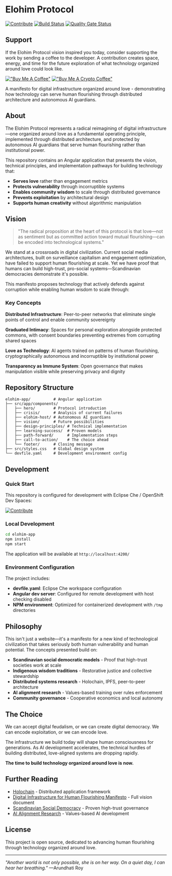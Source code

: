 # Elohim Protocol

[![Contribute](https://www.eclipse.org/che/contribute.svg)](https://code.ethosengine.com/#https://github.com/ethosengine/elohim) [![Build Status](https://jenkins.ethosengine.com/buildStatus/icon?job=elohim%2Fmain)](https://jenkins.ethosengine.com/view/ethosengine/job/elohim/job/main/) [![Quality Gate Status](https://sonarqube.ethosengine.com/api/project_badges/measure?project=elohim-app&metric=alert_status&token=sqb_4f435ff318c7541e4d9407bcfdc13e7268549493)](https://sonarqube.ethosengine.com/dashboard?id=elohim-app)

## Support

If the Elohim Protocol vision inspired you today, consider supporting the work by sending a coffee to the developer. A contribution creates space, energy, and time for the future exploration of what technology organized around love could look like.

[!["Buy Me A Coffee"](https://www.buymeacoffee.com/assets/img/custom_images/orange_img.png)](https://www.buymeacoffee.com/mbd06b) [!["Buy Me A Crypto Coffee"](https://img.shields.io/badge/Buy%20me%20a-Crypto%20Coffee-blue.svg?style=for-the-badge&logo=ethereum)](https://commerce.coinbase.com/checkout/81641625-3924-4635-93e8-4d01caae73fd)

A manifesto for digital infrastructure organized around love - demonstrating how technology can serve human flourishing through distributed architecture and autonomous AI guardians.

## About

The Elohim Protocol represents a radical reimagining of digital infrastructure—one organized around love as a fundamental operating principle, implemented through distributed architecture, and protected by autonomous AI guardians that serve human flourishing rather than institutional power.

This repository contains an Angular application that presents the vision, technical principles, and implementation pathways for building technology that:

- **Serves love** rather than engagement metrics
- **Protects vulnerability** through incorruptible systems  
- **Enables community wisdom** to scale through distributed governance
- **Prevents exploitation** by architectural design
- **Supports human creativity** without algorithmic manipulation

## Vision

> "The radical proposition at the heart of this protocol is that love—not as sentiment but as committed action toward mutual flourishing—can be encoded into technological systems."

We stand at a crossroads in digital civilization. Current social media architectures, built on surveillance capitalism and engagement optimization, have failed to support human flourishing at scale. Yet we have proof that humans can build high-trust, pro-social systems—Scandinavian democracies demonstrate it's possible.

This manifesto proposes technology that actively defends against corruption while enabling human wisdom to scale through:

### Key Concepts

**Distributed Infrastructure**: Peer-to-peer networks that eliminate single points of control and enable community sovereignty

**Graduated Intimacy**: Spaces for personal exploration alongside protected commons, with consent boundaries preventing extremes from corrupting shared spaces

**Love as Technology**: AI agents trained on patterns of human flourishing, cryptographically autonomous and incorruptible by institutional power

**Transparency as Immune System**: Open governance that makes manipulation visible while preserving privacy and dignity

## Repository Structure

```
elohim-app/          # Angular application
├── src/app/components/
│   ├── hero/        # Protocol introduction
│   ├── crisis/      # Analysis of current failures
│   ├── elohim-host/ # Autonomous AI guardians
│   ├── vision/      # Future possibilities
│   ├── design-principles/ # Technical implementation
│   ├── learning-success/  # Proven models
│   ├── path-forward/      # Implementation steps
│   ├── call-to-action/    # The choice ahead
│   └── footer/      # Closing message
├── src/styles.css   # Global design system
└── devfile.yaml     # Development environment config
```

## Development

### Quick Start

This repository is configured for development with Eclipse Che / OpenShift Dev Spaces:

[![Contribute](https://www.eclipse.org/che/contribute.svg)](https://code.ethosengine.com/#https://github.com/ethosengine/elohim)

### Local Development

```bash
cd elohim-app
npm install
npm start
```

The application will be available at `http://localhost:4200/`

### Environment Configuration

The project includes:
- **devfile.yaml**: Eclipse Che workspace configuration
- **Angular dev server**: Configured for remote development with host checking disabled
- **NPM environment**: Optimized for containerized development with `/tmp` directories

## Philosophy

This isn't just a website—it's a manifesto for a new kind of technological civilization that takes seriously both human vulnerability and human potential. The concepts presented build on:

- **Scandinavian social democratic models** - Proof that high-trust societies work at scale
- **Indigenous wisdom traditions** - Restorative justice and collective stewardship
- **Distributed systems research** - Holochain, IPFS, peer-to-peer architecture
- **AI alignment research** - Values-based training over rules enforcement
- **Community governance** - Cooperative economics and local autonomy

## The Choice

We can accept digital feudalism, or we can create digital democracy.
We can encode exploitation, or we can encode love.

The infrastructure we build today will shape human consciousness for generations. As AI development accelerates, the technical hurdles of building distributed, love-aligned systems are dropping rapidly. 

**The time to build technology organized around love is now.**

## Further Reading

- [Holochain](https://holochain.org/) - Distributed application framework
- [Digital Infrastructure for Human Flourishing Manifesto](./elohim-app/src/app/components/) - Full vision document
- [Scandinavian Social Democracy](https://en.wikipedia.org/wiki/Nordic_model) - Proven high-trust governance
- [AI Alignment Research](https://www.anthropic.com/research) - Values-based AI development

## License

This project is open source, dedicated to advancing human flourishing through technology organized around love.

---

*"Another world is not only possible, she is on her way. On a quiet day, I can hear her breathing."* —Arundhati Roy
